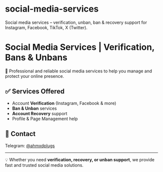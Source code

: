# social-media-services
Social media services – verification, unban, ban &amp; recovery support for Instagram, Facebook, TikTok, X (Twitter).

# Social Media Services | Verification, Bans & Unbans

🚀 Professional and reliable social media services to help you manage and protect your online presence.

## ✅ Services Offered
- Account **Verification** (Instagram, Facebook & more)  
- **Ban & Unban** services  
- **Account Recovery** support  
- Profile & Page Management help  

## 📩 Contact
Telegram: [@ahmxdplugs](https://t.me/ahmxdplugs)

---

💡 Whether you need **verification, recovery, or unban support**, we provide fast and trusted social media solutions.  
